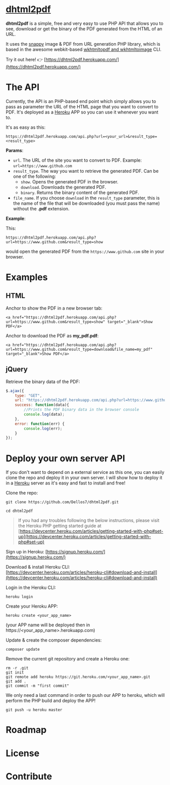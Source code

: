
# [dhtml2pdf](https://dellos7.github.io/dhtml2pdf/)

**dhtml2pdf** is a simple, free and very easy to use PHP API that allows you to
see, download or get the binary of the PDF generated from the HTML of an URL.

It uses the [snappy](https://github.com/knplabs/snappy) image & PDF from URL generation PHP library,
which is based in the awesome webkit-based [wkhtmltopdf and wkhtmltoimage](https://wkhtmltopdf.org/) CLI.


Try it out here! :point_right: [https://dhtml2pdf.herokuapp.com/](https://dhtml2pdf.herokuapp.com/)

# The API

Currently, the API is an PHP-based end point which simply
allows you to pass as parameter the URL of the HTML page that you want
to convert to PDF. It's deployed as a [Heroku](https://www.heroku.com/home)
APP so you can use it whenever you want to.

It's as easy as this:

```
https://dhtml2pdf.herokuapp.com/api.php?url=<your_url>&result_type=<result_type>
```

**Params**:

* `url`. The URL of the site you want to convert to PDF. Example: `url=https://www.github.com`
* `result_type`. The way you want to retrieve the generated PDF. Can be
one of the following:
    * `show`. Opens the generated PDF in the browser.
    * `download`. Downloads the generated PDF.
    * `binary`. Returns the binary content of the generated PDF.
* `file_name`. If you choose `download` in the `result_type` parameter,
this is the name of the file that will be downloaded (you must pass the name)
without the **.pdf** extension.

**Example**:

This:
```
https://dhtml2pdf.herokuapp.com/api.php?url=https://www.github.com&result_type=show
```

would open the generated PDF from the `https://www.github.com` site in your browser.

# Examples

## HTML

Anchor to show the PDF in a new browser tab:
```
<a href="https://dhtml2pdf.herokuapp.com/api.php?url=https://www.github.com&result_type=show" target="_blank">Show PDF</a>
```

Anchor to download the PDF as **my_pdf.pdf**:
```
<a href="https://dhtml2pdf.herokuapp.com/api.php?url=https://www.github.com&result_type=download&file_name=my_pdf" target="_blank">Show PDF</a>
```

## jQuery

Retrieve the binary data of the PDF:
```javascript
$.ajax({
    type: "GET",
    url: "https://dhtml2pdf.herokuapp.com/api.php?url=https://www.github.com&&result_type=binary",
    success: function(data){
        //Prints the PDF binary data in the browser console
        console.log(data);
    },
    error: function(err) {
        console.log(err);
    }
});
```

# Deploy your own server API

If you don't want to depend on a external service as this one, you
can easily clone the repo and deploy it in your own server. I will show
how to deploy it in a [Heroku](https://www.heroku.com/home) server as it's easy and fast to install and free!

Clone the repo:

```shell
git clone https://github.com/Dellos7/dhtml2pdf.git
```

```shell
cd dhtml2pdf
```

> If you had any troubles following the below instructions, please visit the
Heroku PHP getting started guide at [https://devcenter.heroku.com/articles/getting-started-with-php#set-up](https://devcenter.heroku.com/articles/getting-started-with-php#set-up)

Sign up in Heroku: [https://signup.heroku.com/](https://signup.heroku.com/)

Download & install Heroku CLI: [https://devcenter.heroku.com/articles/heroku-cli#download-and-install](https://devcenter.heroku.com/articles/heroku-cli#download-and-install)

Login in the Heroku CLI:

```shell
heroku login
```

Create your Heroku APP:

```shell
heroku create <your_app_name>
```

(your APP name will be deployed then in https://<your_app_name>.herokuapp.com)

Update & create the composer dependencies:

```shell
composer update
```

Remove the current git repository and create a Heroku one:

```shell
rm -r .git
git init
git remote add heroku https://git.heroku.com/<your_app_name>.git
git add .
git commit -m "first commit"
```

We only need a last command in order to push our APP to heroku, which
will perform the PHP build and deploy the APP!

```shell
git push -u heroku master
```

# Roadmap

# License

# Contribute